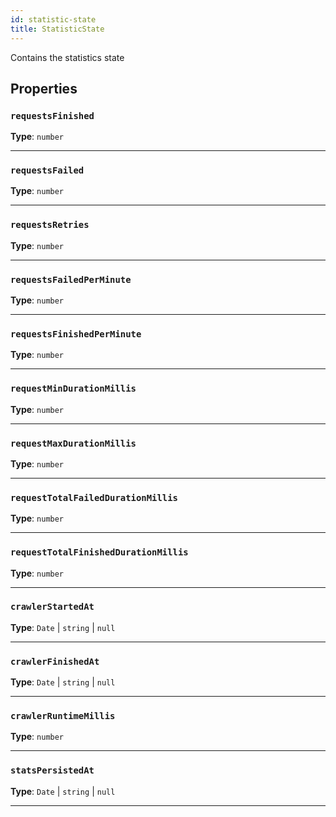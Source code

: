 ```yaml
---
id: statistic-state
title: StatisticState
---
```


<a name="statisticstate"></a>

Contains the statistics state

## Properties

### `requestsFinished`

**Type**: `number`

---

### `requestsFailed`

**Type**: `number`

---

### `requestsRetries`

**Type**: `number`

---

### `requestsFailedPerMinute`

**Type**: `number`

---

### `requestsFinishedPerMinute`

**Type**: `number`

---

### `requestMinDurationMillis`

**Type**: `number`

---

### `requestMaxDurationMillis`

**Type**: `number`

---

### `requestTotalFailedDurationMillis`

**Type**: `number`

---

### `requestTotalFinishedDurationMillis`

**Type**: `number`

---

### `crawlerStartedAt`

**Type**: `Date` | `string` | `null`

---

### `crawlerFinishedAt`

**Type**: `Date` | `string` | `null`

---

### `crawlerRuntimeMillis`

**Type**: `number`

---

### `statsPersistedAt`

**Type**: `Date` | `string` | `null`

---

